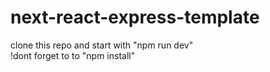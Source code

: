 # next-react-express-template

clone this repo and start with "npm run dev"        
!dont forget to to "npm install"
